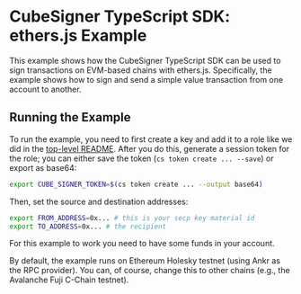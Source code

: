 # CubeSigner TypeScript SDK: ethers.js Example

This example shows how the CubeSigner TypeScript SDK can be used to sign
transactions on EVM-based chains with ethers.js. Specifically, the example
shows how to sign and send a simple value transaction from one account to
another.

## Running the Example

To run the example, you need to first create a key and add it to a role like we
did in the [top-level README](../../README.md). After you do this, generate a
session token for the role; you can either save the token (`cs token create ... --save`)
or export as base64:

```bash
export CUBE_SIGNER_TOKEN=$(cs token create ... --output base64)
```

Then, set the source and destination addresses:

```bash
export FROM_ADDRESS=0x... # this is your secp key material id
export TO_ADDRESS=0x... # the recipient
```

For this example to work you need to have some funds in your account.

By default, the example runs on Ethereum Holesky testnet (using Ankr as the RPC
provider). You can, of course, change this to other chains (e.g., the Avalanche
Fuji C-Chain testnet).
